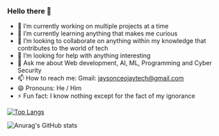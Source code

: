 ### Hello there 👋



- 🔭 I’m currently working on multiple projects at a time
- 🌱 I’m currently learning anything that makes me curious
- 👯 I’m looking to collaborate on anything within my knowledge that contributes to the world of tech
- 🤔 I’m looking for help with anything interesting 
- 💬 Ask me about Web development, AI, ML, Programming and Cyber Security
- 📫 How to reach me: Gmail: jaysonceojaytech@gmail.com 
- 😄 Pronouns: He / Him
- ⚡ Fun fact: I know nothing except for the fact of my ignorance


[![Top Langs](https://github-readme-stats.vercel.app/api/top-langs/?username=jayson7)](https://github.com/anuraghazra/github-readme-stats)



![Anurag's GitHub stats](https://github-readme-stats.vercel.app/api?username=jayson7&count_private=true&show_icons=true&theme=dark)
